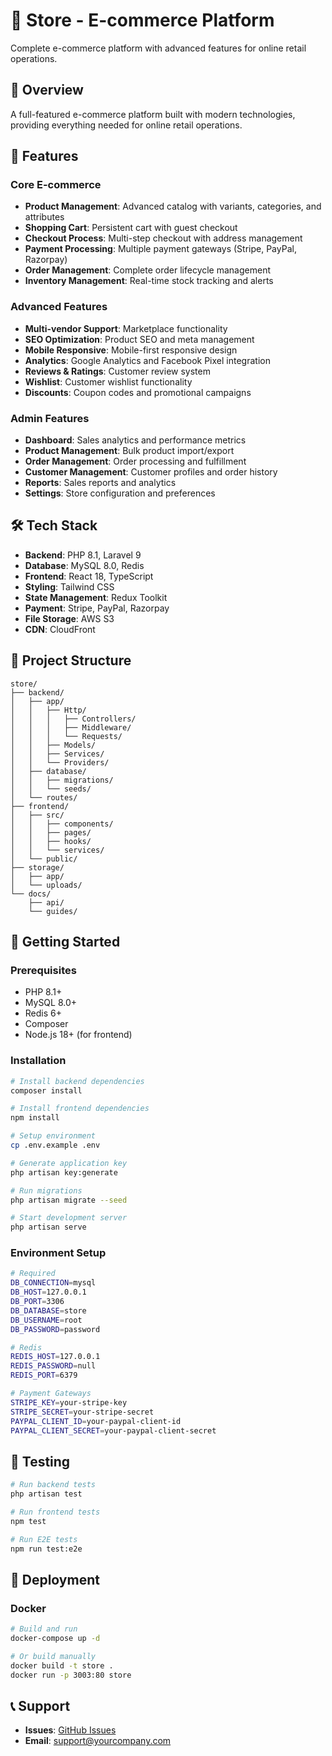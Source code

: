 # 🛒 Store - E-commerce Platform

Complete e-commerce platform with advanced features for online retail operations.

## 🎯 Overview

A full-featured e-commerce platform built with modern technologies, providing everything needed for online retail operations.

## 🚀 Features

### Core E-commerce
- **Product Management**: Advanced catalog with variants, categories, and attributes
- **Shopping Cart**: Persistent cart with guest checkout
- **Checkout Process**: Multi-step checkout with address management
- **Payment Processing**: Multiple payment gateways (Stripe, PayPal, Razorpay)
- **Order Management**: Complete order lifecycle management
- **Inventory Management**: Real-time stock tracking and alerts

### Advanced Features
- **Multi-vendor Support**: Marketplace functionality
- **SEO Optimization**: Product SEO and meta management
- **Mobile Responsive**: Mobile-first responsive design
- **Analytics**: Google Analytics and Facebook Pixel integration
- **Reviews & Ratings**: Customer review system
- **Wishlist**: Customer wishlist functionality
- **Discounts**: Coupon codes and promotional campaigns

### Admin Features
- **Dashboard**: Sales analytics and performance metrics
- **Product Management**: Bulk product import/export
- **Order Management**: Order processing and fulfillment
- **Customer Management**: Customer profiles and order history
- **Reports**: Sales reports and analytics
- **Settings**: Store configuration and preferences

## 🛠️ Tech Stack

- **Backend**: PHP 8.1, Laravel 9
- **Database**: MySQL 8.0, Redis
- **Frontend**: React 18, TypeScript
- **Styling**: Tailwind CSS
- **State Management**: Redux Toolkit
- **Payment**: Stripe, PayPal, Razorpay
- **File Storage**: AWS S3
- **CDN**: CloudFront

## 📁 Project Structure

```
store/
├── backend/
│   ├── app/
│   │   ├── Http/
│   │   │   ├── Controllers/
│   │   │   ├── Middleware/
│   │   │   └── Requests/
│   │   ├── Models/
│   │   ├── Services/
│   │   └── Providers/
│   ├── database/
│   │   ├── migrations/
│   │   └── seeds/
│   └── routes/
├── frontend/
│   ├── src/
│   │   ├── components/
│   │   ├── pages/
│   │   ├── hooks/
│   │   └── services/
│   └── public/
├── storage/
│   ├── app/
│   └── uploads/
└── docs/
    ├── api/
    └── guides/
```

## 🚀 Getting Started

### Prerequisites
- PHP 8.1+
- MySQL 8.0+
- Redis 6+
- Composer
- Node.js 18+ (for frontend)

### Installation
```bash
# Install backend dependencies
composer install

# Install frontend dependencies
npm install

# Setup environment
cp .env.example .env

# Generate application key
php artisan key:generate

# Run migrations
php artisan migrate --seed

# Start development server
php artisan serve
```

### Environment Setup
```bash
# Required
DB_CONNECTION=mysql
DB_HOST=127.0.0.1
DB_PORT=3306
DB_DATABASE=store
DB_USERNAME=root
DB_PASSWORD=password

# Redis
REDIS_HOST=127.0.0.1
REDIS_PASSWORD=null
REDIS_PORT=6379

# Payment Gateways
STRIPE_KEY=your-stripe-key
STRIPE_SECRET=your-stripe-secret
PAYPAL_CLIENT_ID=your-paypal-client-id
PAYPAL_CLIENT_SECRET=your-paypal-client-secret
```

## 🧪 Testing

```bash
# Run backend tests
php artisan test

# Run frontend tests
npm test

# Run E2E tests
npm run test:e2e
```

## 🚀 Deployment

### Docker
```bash
# Build and run
docker-compose up -d

# Or build manually
docker build -t store .
docker run -p 3003:80 store
```

## 📞 Support

- **Issues**: [GitHub Issues](https://github.com/your-org/store/issues)
- **Email**: support@yourcompany.com
